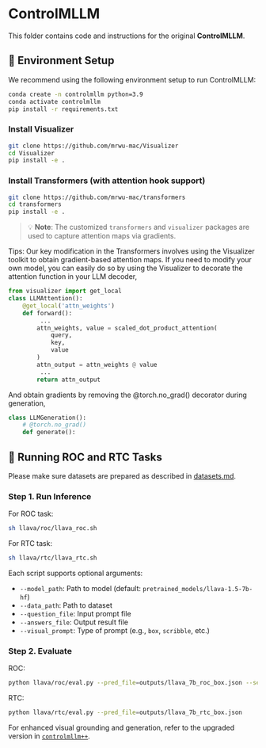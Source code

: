 # ControlMLLM

This folder contains code and instructions for the original **ControlMLLM**.


## 🔧 Environment Setup

We recommend using the following environment setup to run ControlMLLM:

```bash
conda create -n controlmllm python=3.9
conda activate controlmllm
pip install -r requirements.txt
````

### Install Visualizer

```bash
git clone https://github.com/mrwu-mac/Visualizer
cd Visualizer
pip install -e .
```

### Install Transformers (with attention hook support)

```bash
git clone https://github.com/mrwu-mac/transformers
cd transformers
pip install -e .
```

> 💡 **Note**: The customized `transformers` and `visualizer` packages are used to capture attention maps via gradients.

Tips: Our key modification in the Transformers involves using the Visualizer toolkit to obtain gradient-based attention maps. If you need to modify your own model, you can easily do so by using the Visualizer to decorate the attention function in your LLM decoder,
```python
from visualizer import get_local
class LLMAttention():
    @get_local('attn_weights')
    def forward():
         ...
        attn_weights, value = scaled_dot_product_attention(
            query,
            key,
            value
        )
        attn_output = attn_weights @ value
         ...
        return attn_output
```
And obtain gradients by removing the @torch.no_grad() decorator during generation,
```python
class LLMGeneration():
    # @torch.no_grad()
    def generate():
```

## 🚀 Running ROC and RTC Tasks

Please make sure datasets are prepared as described in [datasets.md](../datasets.md).

### Step 1. Run Inference

For ROC task:

```bash
sh llava/roc/llava_roc.sh
```

For RTC task:

```bash
sh llava/rtc/llava_rtc.sh
```

Each script supports optional arguments:

* `--model_path`: Path to model (default: `pretrained_models/llava-1.5-7b-hf`)
* `--data_path`: Path to dataset
* `--question_file`: Input prompt file
* `--answers_file`: Output result file
* `--visual_prompt`: Type of prompt (e.g., `box`, `scribble`, etc.)

### Step 2. Evaluate

ROC:

```bash
python llava/roc/eval.py --pred_file=outputs/llava_7b_roc_box.json --set=test
```

RTC:

```bash
python llava/rtc/eval.py --pred_file=outputs/llava_7b_rtc_box.json
```


For enhanced visual grounding and generation, refer to the upgraded version in [`controlmllm++`](../controlmllm++/llava/RUN.md).
